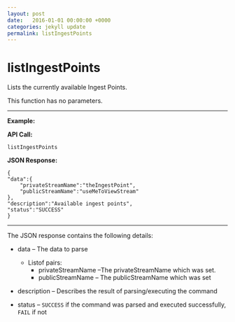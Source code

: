 ```yaml
---
layout: post
date:   2016-01-01 00:00:00 +0000
categories: jekyll update
permalink: listIngestPoints
---
```


# listIngestPoints

Lists the currently available Ingest Points.

This function has no parameters.

------

**Example:**

**API Call:**

``` 
listIngestPoints
```

**JSON Response:**

``` 
{
"data":{
    "privateStreamName":"theIngestPoint",
    "publicStreamName":"useMeToViewStream"
},
"description":"Available ingest points",
"status":"SUCCESS"
}
```

------

The JSON response contains the following details:

- data – The data to parse
  - Listof pairs:
    - privateStreamName –The privateStreamName which was set.
    - publicStreamName – The publicStreamName which was set
- description – Describes the result of parsing/executing the command


- status – `SUCCESS` if the command was parsed and executed successfully, `FAIL` if not
